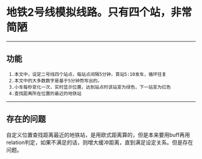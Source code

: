 # 地铁2号线模拟线路。只有四个站，非常简陋
***
## 功能
     1.本文中，设定二号线四个站点，每站点间隔5分钟，首站5:10发车，循环往复
     2.本文中的大多数数字是基于5分钟而写出的。
     3.小车每秒变化一次，实时显示位置，达到站点时该站变为绿色，下一站变为红色
     4.查找距离所在位置的最近的地铁站
***
## 存在的问题
自定义位置查找距离最近的地铁站，是用欧式距离算的，但是本来要用buff再用relation判定，如果不满足的话，则增大缓冲距离，直到满足设定关系。但是存在问题。
